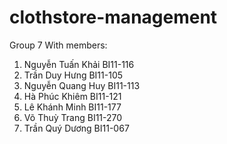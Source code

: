 # clothstore-management
Group 7
With members:
1. Nguyễn Tuấn Khải	BI11-116
2. Trần Duy Hưng	BI11-105
3. Nguyễn Quang Huy	BI11-113
4. Hà Phúc Khiêm	BI11-121
5. Lê Khánh Minh	BI11-177
6. Võ Thuỳ Trang	BI11-270
7. Trần Quý Dương	BI11-067
